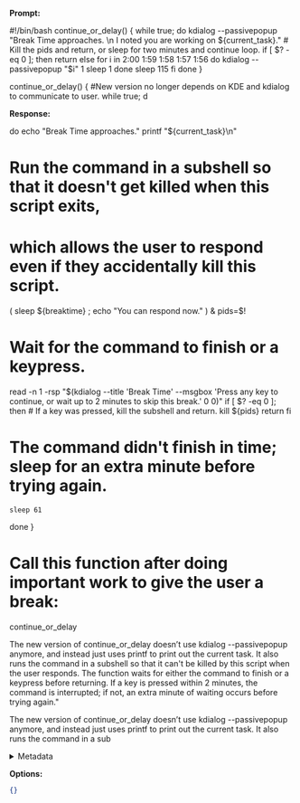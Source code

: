 **Prompt:**

#!/bin/bash
continue_or_delay() {
  while true; do
    kdialog --passivepopup "Break Time approaches. \n I noted you are working on ${current_task}."
    # Kill the pids and return, or sleep for two minutes and continue loop.
    if [ $? -eq 0 ]; then
      return
    else
      for i in 2:00 1:59 1:58 1:57 1:56
      do
        kdialog --passivepopup "$i" 1
        sleep 1
      done
        sleep 115
    fi
    done
}

continue_or_delay() {
  #New version no longer depends on KDE and kdialog to communicate to user.
while true; d

**Response:**

do
  echo "Break Time approaches."
  printf "${current_task}\n"
  
  # Run the command in a subshell so that it doesn't get killed when this script exits,
  # which allows the user to respond even if they accidentally kill this script.
  ( sleep ${breaktime} ; echo "You can respond now." ) & pids=$!
  
  # Wait for the command to finish or a keypress.
  read -n 1 -rsp "$(kdialog --title 'Break Time' --msgbox 'Press any key to continue, or wait up to 2 minutes to skip this break.' 0 0)"
    if [ $? -eq 0 ]; then
      # If a key was pressed, kill the subshell and return.
      kill ${pids}
      return
    fi
  
  # The command didn't finish in time; sleep for an extra minute before trying again.
    sleep 61
done
}

# Call this function after doing important work to give the user a break:

continue_or_delay

The new version of continue_or_delay doesn’t use kdialog --passivepopup anymore, and instead just uses printf to print out the current task. It also runs the command in a subshell so that it can't be killed by this script when the user responds. The function waits for either the command to finish or a keypress before returning. If a key is pressed within 2 minutes, the command is interrupted; if not, an extra minute of waiting occurs before trying again."

The new version of continue_or_delay doesn’t use kdialog --passivepopup anymore, and instead just uses printf to print out the current task. It also runs the command in a sub

<details><summary>Metadata</summary>

- Duration: 50093 ms
- Datetime: 2023-11-04T09:57:20.961188
- Model: Unknown

</details>

**Options:**
```json
{}
```

